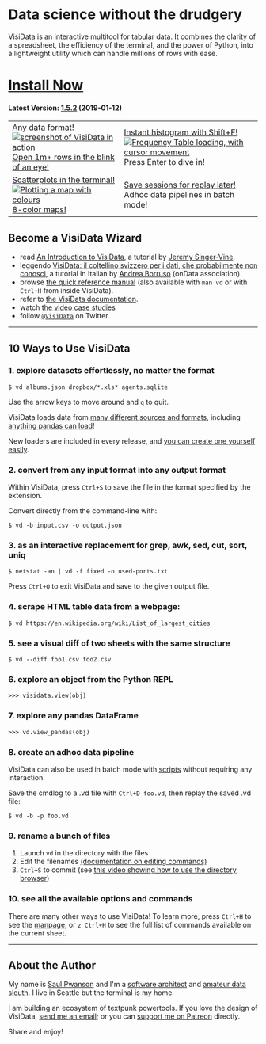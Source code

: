# Data science without the drudgery

VisiData is an interactive multitool for tabular data.  It combines the clarity of a spreadsheet, the efficiency of the terminal, and the power of Python, into a lightweight utility which can handle millions of rows with ease.

# [Install Now](/install)

#### Latest Version: [1.5.2](/releases) (2019-01-12)

<table>
<tr>

<td>
<a class="" href="/formats">
Any data format!
<div class="screenshot">
<img src="/basic-screenshot.png" alt="screenshot of VisiData in action"/>
</div>
Open 1m+ rows in the blink of an eye!
</a>
</td>

<td>
<a class="" href="/docs/freqtbl">
Instant histogram with Shift+F!
<div class="screenshot">
<a href="/freq-move-row.gif"><img src="/freq-move-row.gif" alt="Frequency Table loading, with cursor movement"/></a>
</div>
Press Enter to dive in!
</td>
</tr>

<tr>
<td>
<a href="https://www.youtube.com/watch?v=N1CBDTgGtOU&t=134">
Scatterplots in the terminal!
<div class="screenshot">
<img src="/map-colours.png" alt="Plotting a map with colours"/>
</div>
8-color maps!
</a>
</td>

<td>
<a href="/docs/save-restore">
Save sessions for replay later!
<div class="screenshot">
<a href="/scatterplot-usage.png"><img src="/scatterplot-usage.png" alt=""/></a>
</div>
Adhoc data pipelines in batch mode!
<!--pre>vd --batch input.csv -o output.json</pre-->
</a>
</td>
</tr>

<!--tr>
<td>
Search, sort, filter with regex!
<div class="screenshot">
<a href=""><img src="" alt=""/></a>
</div>
Bulk transform with Python!
</td>

<td>
Includes pandas DataFrame adapter!
<pre>vd.view_pandas(obj)</pre>
<div class="screenshot">
<a href=""><img src="" alt=""/></a>
</div>
Extensible with Python!
</td>
</tr-->

</table>

## Become a VisiData Wizard
* read [An Introduction to VisiData](https://jsvine.github.io/intro-to-visidata/index.html), a tutorial by [Jeremy Singer-Vine](https://www.jsvine.com/).
* leggendo [VisiData: il coltellino svizzero per i dati, che probabilmente non conosci](https://github.com/ondata/guidaVisiData/tree/master/testo), a tutorial in Italian by [Andrea Borruso](https://medium.com/@aborruso) (onData association).
* browse [the quick reference manual](/man) (also available with `man vd` or with `Ctrl+H` from inside VisiData).
* refer to [the VisiData documentation](/docs).
* watch [the video case studies](https://www.youtube.com/playlist?list=PLxu7QdBkC7drrAGfYzatPGVHIpv4Et46W)
* follow [`@VisiData`](https://twitter.com/visidata) on Twitter.

---


## 10 Ways to Use VisiData

### 1. explore datasets effortlessly, no matter the format

    $ vd albums.json dropbox/*.xls* agents.sqlite

Use the arrow keys to move around and `q` to quit.

VisiData loads data from [many different sources and formats](/formats), including [anything pandas can load](https://pandas.pydata.org/pandas-docs/stable/reference/io.html)!

New loaders are included in every release, and [you can create one yourself easily](/docs/loaders).

### 2. convert from any input format into any output format

Within VisiData, press `Ctrl+S` to save the file in the format specified by the extension.

Convert directly from the command-line with:

    $ vd -b input.csv -o output.json

### 3. as an interactive replacement for grep, awk, sed, cut, sort, uniq

    $ netstat -an | vd -f fixed -o used-ports.txt

Press `Ctrl+Q` to exit VisiData and save to the given output file.

### 4. scrape HTML table data from a webpage:

    $ vd https://en.wikipedia.org/wiki/List_of_largest_cities

### 5. see a visual diff of two sheets with the same structure

    $ vd --diff foo1.csv foo2.csv

### 6. explore an object from the Python REPL

    >>> visidata.view(obj)

### 7. explore any pandas DataFrame

    >>> vd.view_pandas(obj)

### 8. create an adhoc data pipeline

VisiData can also be used in batch mode with [scripts](/docs/save-restore/) without requiring any interaction.

Save the cmdlog to a .vd file with `Ctrl+D foo.vd`, then replay the saved .vd file:

    $ vd -b -p foo.vd

### 9. rename a bunch of files

1. Launch `vd` in the directory with the files
2. Edit the filenames [(documentation on editing commands)](/docs/edit)
3. `Ctrl+S` to commit (see [this video showing how to use the directory browser](https://www.youtube.com/watch?v=l2Bpmm0yAGw))

### 10. see all the available options and commands

There are many other ways to use VisiData!  To learn more, press `Ctrl+H` to see the [manpage](/man), or `z Ctrl+H` to see the full list of commands available on the current sheet.

---

## About the Author

My name is [Saul Pwanson](http://saul.pw) and I'm a [software architect](https://cionic.com/) and [amateur data sleuth](https://fivethirtyeight.com/features/a-plagiarism-scandal-is-unfolding-in-the-crossword-world/).  I live in Seattle but the terminal is my home.

I am building an ecosystem of textpunk powertools. If you love the design of VisiData, [send me an email](mailto:vd@saul.pw); or you can [support me on Patreon](https://www.patreon.com/saulpw) directly.

Share and enjoy!

